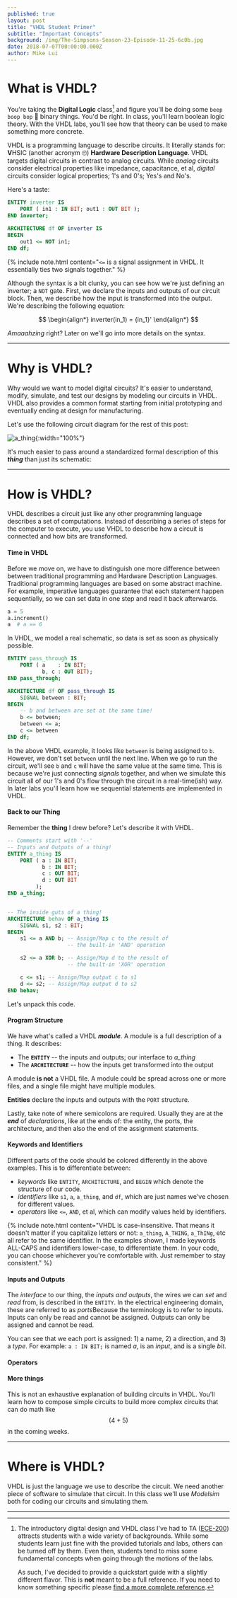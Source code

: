 ```yaml
---
published: true
layout: post
title: "VHDL Student Primer"
subtitle: "Important Concepts"
background: /img/The-Simpsons-Season-23-Episode-11-25-6c0b.jpg
date: 2018-07-07T00:00:00.000Z
author: Mike Lui
---
```


# What is VHDL?

You're taking the **Digital Logic** class[^1] and figure you'll be doing some `beep boop bop` 🤖 binary things.
You'd be right.
In class, you'll learn boolean logic theory.
With the VHDL labs, you'll see how that theory can be used to make something more concrete.

VHDL is a programming language to describe circuits.
It literally stands for: **V**HSIC (another acronym 🙄) **Hardware Description Language**.
VHDL targets digital circuits in contrast to analog circuits.
While *analog* circuits consider electrical properties like impedance, capacitance, et al,
*digital* circuits consider logical properties; 1's and 0's; Yes's and No's.

Here's a taste:

``` vhdl
ENTITY inverter IS
    PORT ( in1 : IN BIT; out1 : OUT BIT );
END inverter;

ARCHITECTURE df OF inverter IS
BEGIN
    out1 <= NOT in1;
END df;
```

{% include note.html content="`<=` is a signal assignment in VHDL. It essentially ties two signals together." %}

Although the syntax is a bit clunky, you can see how we're just defining an inverter; a `NOT` gate.
First, we declare the inputs and outputs of our circuit block.
Then, we describe how the input is transformed into the output.
We're describing the following equation:

$$
\begin{align*}
inverter(in_1) = {in_1}'
\end{align*}
$$

*Amaaahzing* right? Later on we'll go into more details on the syntax.

[^1]:
    The introductory digital design and VHDL class I've had to TA ([ECE-200][ece200]) attracts students
    with a wide variety of backgrounds.
    While some students learn just fine with the provided tutorials and labs,
    others can be turned off by them.
    Even then, students tend to miss some fundamental concepts when going through the
    motions of the labs.

    As such, I've decided to provide a quickstart guide with a slightly different flavor.
    This is **not** meant to be a full reference.
    If you need to know something specific please [find a more complete reference][searchvhdl].

[ece200]: http://catalog.drexel.edu/coursedescriptions/quarter/undergrad/ece/
[searchvhdl]: https://duckduckgo.com/?q=vhdl+reference

-----------

# Why is VHDL?

Why would we want to model digital circuits?
It's easier to understand, modify, simulate, and test our designs by modeling our circuits in VHDL.
VHDL also provides a common format starting from initial prototyping and eventually ending at design for manufacturing.

Let's use the following circuit diagram for the rest of this post:

![a_thing](/img/posts/a_thing.png){:width="100%"}

It's much easier to pass around a standardized formal description of this ***thing*** than just its schematic:

-----------

# How is VHDL?

VHDL describes a circuit just like any other programming language describes a set of computations.
Instead of describing a series of steps for the computer to execute,
you use VHDL to describe how a circuit is connected and how bits are transformed.

#### Time in VHDL
Before we move on, we have to distinguish one more difference between between traditional programming and Hardware Description Languages.
Traditional programming languages are based on some abstract machine.
For example, imperative languages guarantee that each statement happen sequentially,
so we can set data in one step and read it back afterwards.

``` python
a = 5
a.increment()
a  # a == 6
```

In VHDL, we model a real schematic, so data is set as soon as physically possible.


``` vhdl
ENTITY pass_through IS
    PORT ( a    : IN BIT; 
           b, c : OUT BIT);
END pass_through;

ARCHITECTURE df OF pass_through IS
    SIGNAL between : BIT;
BEGIN
    -- b and between are set at the same time!
    b <= between;
    between <= a;
    c <= between
END df;
```

In the above VHDL example, it looks like `between` is being assigned to `b`.
However, we don't set `between` until the next line.
When we go to run the circuit, we'll see `b` and `c` will have the same value at the same time.
This is because we're just connecting *signals* together, and when we simulate this circuit all of our
1's and 0's flow through the circuit in a real-time(ish) way.
In later labs you'll learn how we sequential statements are implemented in VHDL.

#### Back to our Thing

Remember the **thing** I drew before?
Let's describe it with VHDL.

``` vhdl
-- Comments start with '--'
-- Inputs and Outputs of a thing!
ENTITY a_thing IS
    PORT ( a : IN BIT;
           b : IN BIT;
           c : OUT BIT;
           d : OUT BIT
         );
END a_thing;


-- The inside guts of a thing!
ARCHITECTURE behav OF a_thing IS
    SIGNAL s1, s2 : BIT;
BEGIN
    s1 <= a AND b; -- Assign/Map c to the result of
                   -- the built-in 'AND' operation

    s2 <= a XOR b; -- Assign/Map d to the result of
                   -- the built-in 'XOR' operation

    c <= s1; -- Assign/Map output c to s1
    d <= s2; -- Assign/Map output d to s2
END behav;
```

Let's unpack this code.

#### Program Structure

We have what's called a VHDL ***module***.
A module is a full description of a thing. 
It describes:
 - The **`ENTITY`** -- the inputs and outputs; our interface to *a_thing*
 - The **`ARCHITECTURE`** -- how the inputs get transformed into the output

A module **is not** a VHDL file.
A module could be spread across one or more files, and a single file might have multiple modules.

**Entities** declare the inputs and outputs with the `PORT` structure.

Lastly, take note of where semicolons are required. Usually they are at the ***end*** of *declarations*,
like at the ends of: the entity, the ports, the architecture, and then also the end of the assignment statements.

#### Keywords and Identifiers

Different parts of the code should be colored differently in the above examples.
This is to differentiate between:
 - *keywords* like `ENTITY`, `ARCHITECTURE`, and `BEGIN` which denote the structure of our code.
 - *identifiers* like `s1`, `a`, `a_thing`, and `df`, which are just names we've chosen for different values.
 - *operators* like `<=`, `AND`, et al, which can modify values held by identifiers.

{% include note.html content="VHDL is case-insensitive.
That means it doesn't matter if you capitalize letters or not: `a_thing`, `A_THING`, `a_ThINg`, etc all refer to the same identifier.
In the examples shown, I made keywords ALL-CAPS and identifiers lower-case, to differentiate them.
In your code, you can choose whichever you're comfortable with.
Just remember to stay consistent."
%}


#### Inputs and Outputs

The *interface* to our thing, the *inputs and outputs*, the wires we can *set* and *read* from, is described in the `ENTITY`.
In the electrical engineering domain, these are referred to as *ports*Because the terminology is to refer to inputs.
Inputs can only be read and cannot be assigned. Outputs can only be assigned and cannot be read.

You can see that we each port is assigned: 1) a name, 2) a direction, and 3) a *type*.
For example: `a : IN BIT;` is named *a*, is an *input*, and is a single *bit*.

#### Operators



#### More things

This is not an exhaustive explanation of building circuits in VHDL.
You'll learn how to compose simple circuits to build more complex circuits that can do math like $$ (4+5) $$ in the coming weeks.

-----------

# Where is VHDL?

VHDL is just the language we use to describe the circuit.
We need another piece of software to simulate that circuit.
In this class we'll use *Modelsim* both for coding our circuits and simulating them.

-----------


